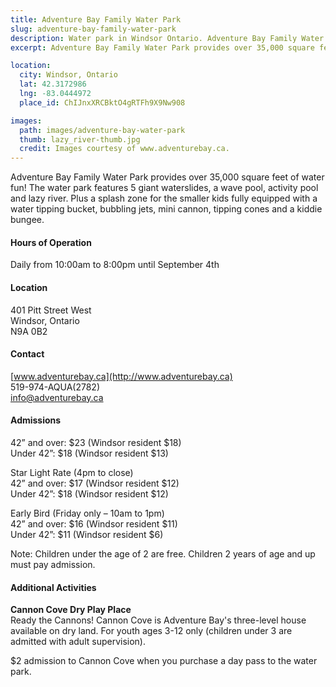```yaml
---
title: Adventure Bay Family Water Park
slug: adventure-bay-family-water-park
description: Water park in Windsor Ontario. Adventure Bay Family Water Park provides over 35,000 square feet of water fun!
excerpt: Adventure Bay Family Water Park provides over 35,000 square feet of water fun!

location:
  city: Windsor, Ontario
  lat: 42.3172986
  lng: -83.0444972
  place_id: ChIJnxXRCBktO4gRTFh9X9Nw908

images:
  path: images/adventure-bay-water-park
  thumb: lazy_river-thumb.jpg
  credit: Images courtesy of www.adventurebay.ca.
---
```


Adventure Bay Family Water Park provides over 35,000 square feet of water fun!  The water park features 5 giant waterslides, a wave pool, activity pool and lazy river.  Plus a  splash zone for the smaller kids fully equipped with a water tipping bucket, bubbling jets, mini cannon, tipping cones and a kiddie bungee.  

#### Hours of Operation
Daily from 10:00am to 8:00pm until September 4th 

#### Location
401 Pitt Street West  
Windsor, Ontario  
N9A 0B2

#### Contact
[www.adventurebay.ca](http://www.adventurebay.ca)  
519-974-AQUA(2782)  
info@adventurebay.ca   

#### Admissions
42” and over: $23 (Windsor resident $18)  
Under 42”: $18 (Windsor resident $13)  

Star Light Rate (4pm to close)  
42” and over: $17 (Windsor resident $12)  
Under 42”: $18 (Windsor resident $12)  

Early Bird (Friday only – 10am to 1pm)  
42” and over: $16 (Windsor resident $11)  
Under 42”: $11 (Windsor resident $6)  
 
Note: Children under the age of 2 are free. Children 2 years of age and up must pay admission.

#### Additional Activities
**Cannon Cove Dry Play Place**  
Ready the Cannons! Cannon Cove is Adventure Bay's three-level house available on dry land. For youth ages 3-12 only (children under 3 are admitted with adult supervision). 

$2 admission to Cannon Cove when you purchase a day pass to the water park. 
